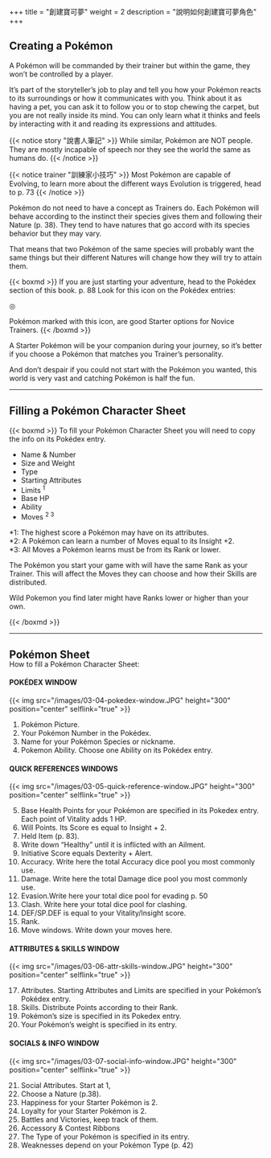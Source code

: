 +++
title = "創建寶可夢"
weight = 2
description = "說明如何創建寶可夢角色"
+++

## Creating a Pokémon
A  Pokémon  will  be  commanded  by  their  trainer  but  within the game, they won’t be controlled by a player.

It’s  part  of  the  storyteller’s  job  to  play  and  tell  you how your Pokémon reacts to its surroundings or how it   communicates with you.
Think about it as having a pet, you can ask it to follow you or to stop chewing the carpet, but you are not really inside its mind. You can only learn what it thinks and feels by  interacting  with  it  and  reading  its  expressions  and  attitudes.

{{< notice story "說書人筆記" >}}
 While  similar,  Pokémon  are NOT people.  They are mostly incapable  of  speech  nor  they see the world the same as humans do.
{{< /notice >}}

{{< notice trainer "訓練家小技巧" >}}
 Most  Pokémon  are  capable  of Evolving,  to  learn  more  about the different ways Evolution is triggered, head to p. 73
{{< /notice >}}


Pokémon do not need to have a concept as Trainers do. 
Each Pokémon will behave according to the instinct their species gives them and following their Nature (p. 38).
They tend to have natures that go accord with its species behavior but they may vary.

That  means  that  two  Pokémon  of  the  same  species will probably want the same things but their different Natures will change how they will try to attain them.

{{< boxmd >}}
If you are just starting your adventure, head to the Pokédex section of this book. p. 88
Look for this icon on the Pokédex entries:

◎

Pokémon  marked  with  this  icon,  are  good Starter options for Novice Trainers. 
{{< /boxmd >}}

A Starter Pokémon will be your companion during your journey,  so  it’s  better  if  you  choose  a  Pokémon  that matches you Trainer’s personality.

And don’t despair if you could not start with the Pokémon you wanted, this world is very vast and catching Pokémon  is half the fun.

---

## Filling a Pokémon Character Sheet

{{< boxmd >}}
To fill your Pokémon Character Sheet you will need to copy the info on its Pokédex entry.

* Name & Number
* Size and Weight
* Type
* Starting Attributes
* Limits <sup>1</sup>
* Base HP
* Ability
* Moves <sup>2 3</sup>

<p class="foot">*1: The highest score a Pokémon may have on its attributes.<br/>
*2: A Pokémon can learn a number of Moves equal to its Insight +2.<br/>
*3: All Moves a Pokémon learns must be from its Rank or lower.</p>

<p>The Pokémon you start your game with will have the same Rank as your Trainer. This will affect the Moves they can choose and how their Skills are distributed.</p>
<p>Wild Pokemon you find later might have Ranks lower or higher than your own.</p>
{{< /boxmd >}}

---

## Pokémon Sheet
<p style="margin-top: -20px;">How to fill a Pokémon Character Sheet: </p>

#### POKÉDEX WINDOW
{{< img src="/images/03-04-pokedex-window.JPG" height="300" position="center" selflink="true" >}}

1. Pokémon Picture.
2. Your Pokémon Number in the Pokédex.
3. Name for your Pokémon Species or nickname.
4. Pokemon Ability. Choose one Ability on its Pokédex entry.

#### QUICK REFERENCES WINDOWS
{{< img src="/images/03-05-quick-reference-window.JPG" height="300" position="center" selflink="true" >}}

5. Base Health Points for your Pokémon are specified in its Pokedex entry. Each point of Vitality adds 1 HP.
6. Will Points. Its Score es equal to Insight + 2.
7. Held Item (p. 83).
8. Write down “Healthy” until it is inflicted with an Ailment.
9. Initiative Score equals Dexterity + Alert.
10. Accuracy. Write here the total Accuracy dice pool you most commonly use.
11. Damage. Write here the total Damage dice pool you most commonly use.
12. Evasion.Write here your total dice pool for evading p. 50
13. Clash. Write here your total dice pool for clashing.
14. DEF/SP.DEF is equal to your Vitality/Insight score.
15. Rank.
16. Move windows. Write down your moves here.

#### ATTRIBUTES & SKILLS WINDOW 
{{< img src="/images/03-06-attr-skills-window.JPG" height="300" position="center" selflink="true" >}}

17. Attributes. Starting Attributes and Limits are specified in your Pokémon’s Pokédex entry.
18. Skills. Distribute Points according to their Rank.
19. Pokémon’s size is specified in its Pokedex entry.
20. Your Pokémon’s weight is specified in its entry.

#### SOCIALS & INFO WINDOW
{{< img src="/images/03-07-social-info-window.JPG" height="300" position="center" selflink="true" >}}

21. Social Attributes. Start at 1, 
22. Choose a Nature (p.38).
23. Happiness for your Starter Pokémon is 2.
24. Loyalty for your Starter Pokémon is 2.
25. Battles and Victories, keep track of them.
26. Accessory & Contest Ribbons
27. The Type of your Pokémon is specified in its entry.
28. Weaknesses depend on your Pokémon Type (p. 42)


